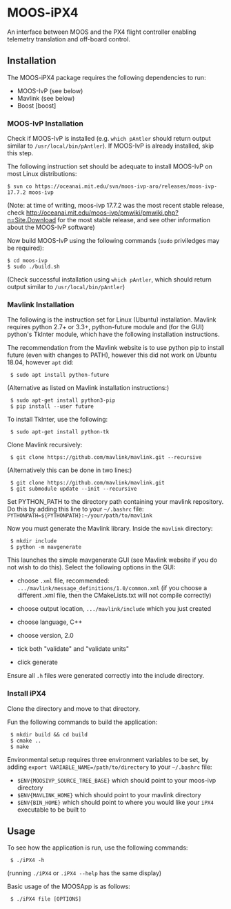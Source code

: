 # MOOS-iPX4

An interface between MOOS and the PX4 flight controller enabling telemetry translation and off-board control.

## Installation
The MOOS-iPX4 package requires the following dependencies to run:
- MOOS-IvP (see below)
- Mavlink (see below)
- Boost [boost]

### MOOS-IvP Installation
Check if MOOS-IvP is installed (e.g. `which pAntler` should return output similar to `/usr/local/bin/pAntler`). If MOOS-IvP is already installed, skip this step.

The following instruction set should be adequate to install MOOS-IvP on most Linux distributions:
```shell
$ svn co https://oceanai.mit.edu/svn/moos-ivp-aro/releases/moos-ivp-17.7.2 moos-ivp
```
(Note: at time of writing, moos-ivp 17.7.2 was the most recent stable release, check http://oceanai.mit.edu/moos-ivp/pmwiki/pmwiki.php?n=Site.Download for the most stable release, and see other information about the MOOS-IvP software)

Now build MOOS-IvP using the following commands (`sudo` priviledges may be required):
```shell
$ cd moos-ivp
$ sudo ./build.sh
```
(Check successful installation using `which pAntler`, which should return output similar to `/usr/local/bin/pAntler`)

### Mavlink Installation
The following is the instruction set for Linux (Ubuntu) installation. Mavlink requires python 2.7+ or 3.3+, python-future module and (for the GUI) python's TkInter module, which have the following installation instructions.

The recommendation from the Mavlink website is to use python pip to install future (even with changes to PATH), however this did not work on Ubuntu 18.04, however `apt` did:
```shell
 $ sudo apt install python-future
```
(Alternative as listed on Mavlink installation instructions:)
```shell
 $ sudo apt-get install python3-pip
 $ pip install --user future
```

To install TkInter, use the following:
```shell
 $ sudo apt-get install python-tk
```

Clone Mavlink recursively:
```shell
 $ git clone https://github.com/mavlink/mavlink.git --recursive
```
(Alternatively this can be done in two lines:)
```shell
 $ git clone https://github.com/mavlink/mavlink.git
 $ git submodule update --init --recursive
```

Set PYTHON_PATH to the directory path containing your mavlink repository. Do this by adding this line to your `~/.bashrc` file:
`PYTHONPATH=${PYTHONPATH}:~/your/path/to/mavlink`

Now you must generate the Mavlink library. Inside the `mavlink` directory:
```shell
 $ mkdir include
 $ python -m mavgenerate
```
This launches the simple mavgenerate GUI (see Mavlink website if you do not wish to do this). Select the following options in the GUI:

* choose `.xml` file, recommended: `.../mavlink/message_definitions/1.0/common.xml` (if you choose a different .xml file, then the CMakeLists.txt will not compile correctly)

* choose output location, `.../mavlink/include` which you just created

* choose language, C++

* choose version, 2.0

* tick both "validate" and "validate units"

* click generate


Ensure all `.h` files were generated correctly into the include directory.

### Install iPX4
Clone the directory and move to that directory.

Fun the following commands to build the application:
```shell
 $ mkdir build && cd build
 $ cmake ..
 $ make
```

Environmental setup requires three environment variables to be set, by adding `export VARIABLE_NAME=/path/to/directory` to your `~/.bashrc` file:
- `$ENV{MOOSIVP_SOURCE_TREE_BASE}` which should point to your moos-ivp directory
- `$ENV{MAVLINK_HOME}` which should point to your mavlink directory
- `$ENV{BIN_HOME}` which should point to where you would like your `iPX4` executable to be built to

## Usage
To see how the application is run, use the following commands:
```shell
 $ ./iPX4 -h
```
(running `./iPX4` or `.iPX4 --help` has the same display)

Basic usage of the MOOSApp is as follows:
```shell
 $ ./iPX4 file [OPTIONS]
```
